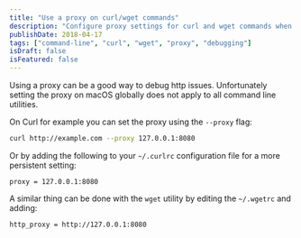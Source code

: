 ```yaml
---
title: "Use a proxy on curl/wget commands"
description: "Configure proxy settings for curl and wget commands when global proxy settings don't apply to CLI utilities."
publishDate: 2018-04-17
tags: ["command-line", "curl", "wget", "proxy", "debugging"]
isDraft: false
isFeatured: false
---
```


Using a proxy can be a good way to debug http issues. Unfortunately setting the proxy on macOS globally does not apply to all command line utilities.

On Curl for example you can set the proxy using the `--proxy` flag:

```bash
curl http://example.com --proxy 127.0.0.1:8080
```

Or by adding the following to your `~/.curlrc` configuration file for a more persistent setting:

```
proxy = 127.0.0.1:8080
```

A similar thing can be done with the `wget` utility by editing the `~/.wgetrc` and adding:

```
http_proxy = http://127.0.0.1:8080
```